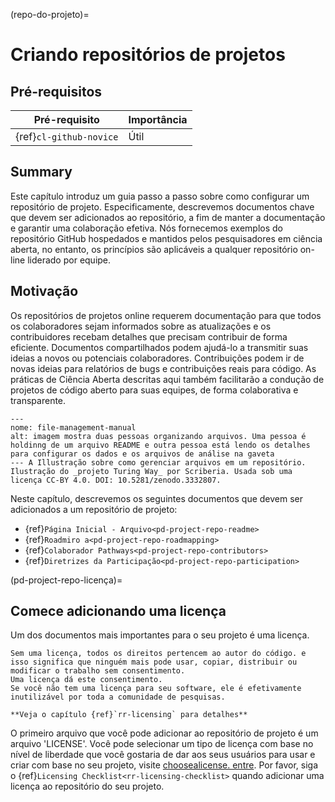 (repo-do-projeto)=
# Criando repositórios de projetos

## Pré-requisitos

| Pré-requisito           | Importância |
| ----------------------- | ----------- |
| {ref}`cl-github-novice` | Útil        |


## Summary

Este capítulo introduz um guia passo a passo sobre como configurar um repositório de projeto. Especificamente, descrevemos documentos chave que devem ser adicionados ao repositório, a fim de manter a documentação e garantir uma colaboração efetiva. Nós fornecemos exemplos do repositório GitHub hospedados e mantidos pelos pesquisadores em ciência aberta, no entanto, os princípios são aplicáveis a qualquer repositório on-line liderado por equipe.

## Motivação

Os repositórios de projetos online requerem documentação para que todos os colaboradores sejam informados sobre as atualizações e os contribuidores recebam detalhes que precisam contribuir de forma eficiente. Documentos compartilhados podem ajudá-lo a transmitir suas ideias a novos ou potenciais colaboradores. Contribuições podem ir de novas ideias para relatórios de bugs e contribuições reais para código. As práticas de Ciência Aberta descritas aqui também facilitarão a condução de projetos de código aberto para suas equipes, de forma colaborativa e transparente.

```{figure} ../figures/file-management-manual.*
---
nome: file-management-manual
alt: imagem mostra duas pessoas organizando arquivos. Uma pessoa é holdinng de um arquivo README e outra pessoa está lendo os detalhes para configurar os dados e os arquivos de análise na gaveta
--- A Illustração sobre como gerenciar arquivos em um repositório.
Ilustração do _projeto Turing Way_ por Scriberia. Usada sob uma licença CC-BY 4.0. DOI: 10.5281/zenodo.3332807.
```

Neste capítulo, descrevemos os seguintes documentos que devem ser adicionados a um repositório de projeto:
- {ref}`Página Inicial - Arquivo<pd-project-repo-readme>`
- {ref}`Roadmiro a<pd-project-repo-roadmapping>`
- {ref}`Colaborador Pathways<pd-project-repo-contributors>`
- {ref}`Diretrizes da Participação<pd-project-repo-participation>`

(pd-project-repo-licença)=
## Comece adicionando uma licença

Um dos documentos mais importantes para o seu projeto é uma licença.

```{note}
Sem uma licença, todos os direitos pertencem ao autor do código. e isso significa que ninguém mais pode usar, copiar, distribuir ou modificar o trabalho sem consentimento.
Uma licença dá este consentimento.
Se você não tem uma licença para seu software, ele é efetivamente inutilizável por toda a comunidade de pesquisas.

**Veja o capítulo {ref}`rr-licensing` para detalhes**
```

O primeiro arquivo que você pode adicionar ao repositório de projeto é um arquivo 'LICENSE'. Você pode selecionar um tipo de licença com base no nível de liberdade que você gostaria de dar aos seus usuários para usar e criar com base no seu projeto, visite [choosealicense. entre](https://choosealicense.com/). Por favor, siga o {ref}`Licensing Checklist<rr-licensing-checklist>` quando adicionar uma licença ao repositório do seu projeto.
